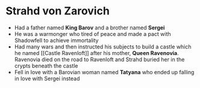 # Strahd von Zarovich
* Had a father named **King Barov** and a brother named **Sergei**
* He was a warmonger who tired of peace and made a pact with Shadowfell to achieve immortality
* Had many wars and then instructed his subjects to build a castle which he named [[Castle Ravenloft]] after his mother, **Queen Ravenovia**. Ravenovia died on the road to Ravenloft and Strahd buried her in the crypts beneath the castle
* Fell in love with a Barovian woman named **Tatyana** who ended up falling in love with Sergei instead